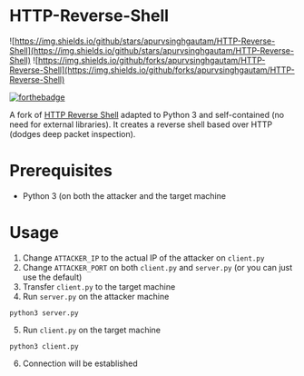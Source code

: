 # HTTP-Reverse-Shell

![https://img.shields.io/github/stars/apurvsinghgautam/HTTP-Reverse-Shell](https://img.shields.io/github/stars/apurvsinghgautam/HTTP-Reverse-Shell) ![https://img.shields.io/github/forks/apurvsinghgautam/HTTP-Reverse-Shell](https://img.shields.io/github/forks/apurvsinghgautam/HTTP-Reverse-Shell)

[![forthebadge](https://forthebadge.com/images/badges/made-with-python.svg)](https://forthebadge.com)

A fork of [HTTP Reverse Shell](https://github.com/apurvsinghgautam/HTTP-Reverse-Shell) adapted to Python 3 and self-contained (no need for external libraries). It creates a reverse shell based over HTTP (dodges deep packet inspection).

# Prerequisites
- Python 3 (on both the attacker and the target machine

# Usage
1. Change `ATTACKER_IP` to the actual IP of the attacker on `client.py`
2. Change `ATTACKER_PORT` on both `client.py` and `server.py` (or you can just use the default)
3. Transfer `client.py` to the target machine
4. Run `server.py` on the attacker machine
```
python3 server.py
```
5. Run `client.py` on the target machine
```
python3 client.py
```
6. Connection will be established
